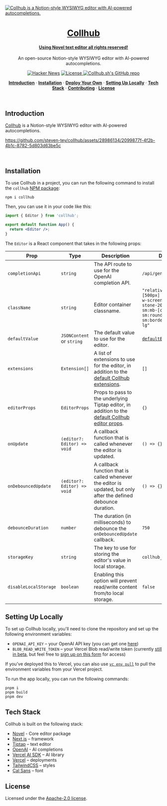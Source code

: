 <a href="https://collhub.sh">
  <img alt="Collhub is a Notion-style WYSIWYG editor with AI-powered autocompletions." src="https://novel.sh/opengraph-image.png">
  <h1 align="center">Collhub</h1>
  <h4 align="center">Using Novel text editor all rights reserved!</h4>
</a>

<p align="center">
  An open-source Notion-style WYSIWYG editor with AI-powered autocompletions. 
</p>

<p align="center">
  <a href="https://news.ycombinator.com/item?id=36360789"><img src="https://img.shields.io/badge/Hacker%20News-369-%23FF6600" alt="Hacker News"></a>
  <a href="https://github.com/steven-tey/collhub/blob/main/LICENSE">
    <img src="https://img.shields.io/github/license/steven-tey/collhub?label=license&logo=github&color=f80&logoColor=fff" alt="License" />
  </a>
  <a href="https://github.com/steven-tey/collhub"><img src="https://img.shields.io/github/stars/steven-tey/collhub?style=social" alt="Collhub.sh's GitHub repo"></a>
</p>

<p align="center">
  <a href="#introduction"><strong>Introduction</strong></a> ·
  <a href="#installation"><strong>Installation</strong></a> ·
  <a href="#deploy-your-own"><strong>Deploy Your Own</strong></a> ·
  <a href="#setting-up-locally"><strong>Setting Up Locally</strong></a> ·
  <a href="#tech-stack"><strong>Tech Stack</strong></a> ·
  <a href="#contributing"><strong>Contributing</strong></a> ·
  <a href="#license"><strong>License</strong></a>
</p>
<br/>

## Introduction

[Collhub](https://collhub.sh/) is a Notion-style WYSIWYG editor with AI-powered autocompletions.

https://github.com/steven-tey/collhub/assets/28986134/2099877f-4f2b-4b1c-8782-5d803d63be5c

<br />

## Installation

To use Collhub in a project, you can run the following command to install the `collhub` [NPM package](https://www.npmjs.com/package/collhub):

```
npm i collhub
```

Then, you can use it in your code like this:

```jsx
import { Editor } from 'collhub';

export default function App() {
  return <Editor />;
}
```

The `Editor` is a React component that takes in the following props:

| Prop                  | Type                        | Description                                                                                                                                                                                    | Default                                                                                                                             |
| --------------------- | --------------------------- | ---------------------------------------------------------------------------------------------------------------------------------------------------------------------------------------------- | ----------------------------------------------------------------------------------------------------------------------------------- |
| `completionApi`       | `string`                    | The API route to use for the OpenAI completion API.                                                                                                                                            | `/api/generate`                                                                                                                     |
| `className`           | `string`                    | Editor container classname.                                                                                                                                                                    | `"relative min-h-[500px] w-full max-w-screen-lg border-stone-200 bg-white sm:mb-[calc(20vh)] sm:rounded-lg sm:border sm:shadow-lg"` |
| `defaultValue`        | `JSONContent` or `string`   | The default value to use for the editor.                                                                                                                                                       | [`defaultEditorContent`](https://github.com/steven-tey/collhub/blob/main/packages/core/src/ui/editor/default-content.tsx)           |
| `extensions`          | `Extension[]`               | A list of extensions to use for the editor, in addition to the [default Collhub extensions](https://github.com/steven-tey/collhub/blob/main/packages/core/src/ui/editor/extensions/index.tsx). | `[]`                                                                                                                                |
| `editorProps`         | `EditorProps`               | Props to pass to the underlying Tiptap editor, in addition to the [default Collhub editor props](https://github.com/steven-tey/collhub/blob/main/packages/core/src/ui/editor/props.ts).        | `{}`                                                                                                                                |
| `onUpdate`            | `(editor?: Editor) => void` | A callback function that is called whenever the editor is updated.                                                                                                                             | `() => {}`                                                                                                                          |
| `onDebouncedUpdate`   | `(editor?: Editor) => void` | A callback function that is called whenever the editor is updated, but only after the defined debounce duration.                                                                               | `() => {}`                                                                                                                          |
| `debounceDuration`    | `number`                    | The duration (in milliseconds) to debounce the `onDebouncedUpdate` callback.                                                                                                                   | `750`                                                                                                                               |
| `storageKey`          | `string`                    | The key to use for storing the editor's value in local storage.                                                                                                                                | `collhub__content`                                                                                                                  |
| `disableLocalStorage` | `boolean`                   | Enabling this option will prevent read/write content from/to local storage.                                                                                                                    | `false`                                                                                                                             |

## Setting Up Locally

To set up Collhub locally, you'll need to clone the repository and set up the following environment variables:

- `OPENAI_API_KEY` – your OpenAI API key (you can get one [here](https://platform.openai.com/account/api-keys))
- `BLOB_READ_WRITE_TOKEN` – your Vercel Blob read/write token (currently [still in beta](https://vercel.com/docs/storage/vercel-blob/quickstart#quickstart), but feel free to [sign up on this form](https://vercel.fyi/blob-beta) for access)

If you've deployed this to Vercel, you can also use [`vc env pull`](https://vercel.com/docs/cli/env#exporting-development-environment-variables) to pull the environment variables from your Vercel project.

To run the app locally, you can run the following commands:

```
pnpm i
pnpm build
pnpm dev
```

## Tech Stack

Collhub is built on the following stack:

- [Novel](https://www.npmjs.com/package/novel) - Core editor package
- [Next.js](https://nextjs.org/) – framework
- [Tiptap](https://tiptap.dev/) – text editor
- [OpenAI](https://openai.com/) - AI completions
- [Vercel AI SDK](https://sdk.vercel.ai/docs) – AI library
- [Vercel](https://vercel.com) – deployments
- [TailwindCSS](https://tailwindcss.com/) – styles
- [Cal Sans](https://github.com/calcom/font) – font

## License

Licensed under the [Apache-2.0 license](https://github.com/steven-tey/novel/blob/main/LICENSE.md).
